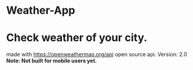 # Weather-App

Check weather of your city.
=========================
made with https://openweathermap.org/api open source api.
Version: 2.0 
**Note: Not built for mobile users yet.**

